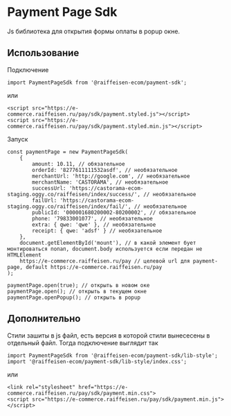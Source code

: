 # Payment Page Sdk

Js библиотека для открытия формы оплаты в popup окне.

## Использование

Подключение

```
import PaymentPageSdk from '@raiffeisen-ecom/payment-sdk';
```

или 

```
<script src="https://e-commerce.raiffeisen.ru/pay/sdk/payment.styled.js"></script>
<script src="https://e-commerce.raiffeisen.ru/pay/sdk/payment.styled.min.js"></script>
```

Запуск

```
const paymentPage = new PaymentPageSdk(
    {
        amount: 10.11, // обязательное
        orderId: '8277611111532asdf', // необязательное
        merchantUrl: 'http://google.com', // необязательное
        merchantName: 'CASTORAMA', // необязательное
        successUrl: 'https://castorama-ecom-staging.oggy.co/raiffeisen/index/success/', // необязательное
        failUrl: 'https://castorama-ecom-staging.oggy.co/raiffeisen/index/fail/', // необязательное
        publicId: '000001680200002-80200002', // обязательное
        phone: '79833001077', // необязательное
        extra: { qwe: 'qwe' }, // необязательное
        receipt: { qwe: 'adsf' } // необязательное
    },
    document.getElementById('mount'), // в какой элемент бует монтироваться попап, document.body используется если передан не HTMLElement
    https://e-commerce.raiffeisen.ru/pay // целевой url для payment-page, default https://e-commerce.raiffeisen.ru/pay
);

paymentPage.open(true); // открыть в новом оке
paymentPage.open(); // открыть в текущем окне
paymentPage.openPopup(); // открыть в popup
```

## Дополнительно

Стили зашиты в js файл, есть версия в которой стили вынесесены в отдельный файл. Тогда подключение выглядит так

```
import PaymentPageSdk from '@raiffeisen-ecom/payment-sdk/lib-style';
import '@raiffeisen-ecom/payment-sdk/lib-style/index.css';
```

или

```
<link rel="stylesheet" href="https://e-commerce.raiffeisen.ru/pay/sdk/payment.min.css">
<script src="https://e-commerce.raiffeisen.ru/pay/sdk/payment.min.js"></script>
```
